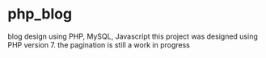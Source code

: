 # php_blog
blog design using PHP, MySQL, Javascript
this project was designed using PHP version 7.
the pagination is still a work in progress
